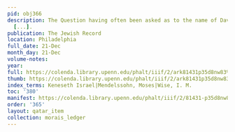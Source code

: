 ```yaml
---
pid: obj366
description: The Question having often been asked as to the name of David?s mother
  [...].
publication: The Jewish Record
location: Philadelphia
full_date: 21-Dec
month_day: 21-Dec
volume-notes:
year:
full: https://colenda.library.upenn.edu/phalt/iiif/2/ark81431p35d8nw83%2FSHA256E-s6991057--612ae6f639f2c511af5ddc0531dfe1705919fb37a53e558791d19699ad9c1095.jpeg/full/3500,/0/default.jpg
thumb: https://colenda.library.upenn.edu/phalt/iiif/2/ark81431p35d8nw83%2FSHA256E-s6991057--612ae6f639f2c511af5ddc0531dfe1705919fb37a53e558791d19699ad9c1095.jpeg/full/!200,200/0/default.jpg
index_terms: Keneseth Israel|Mendelssohn, Moses|Wise, I. M.
toc: '380'
manifest: https://colenda.library.upenn.edu/phalt/iiif/2/81431-p35d8nw83/manifest
order: '365'
layout: qatar_item
collection: morais_ledger
---
```


